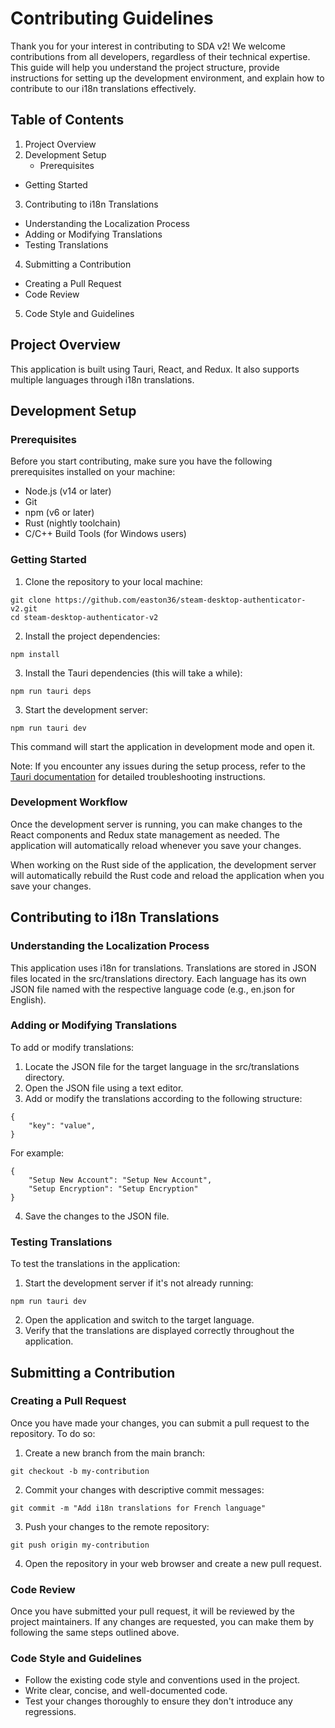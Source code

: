 # Contributing Guidelines

Thank you for your interest in contributing to SDA v2! We welcome contributions from all developers, regardless of their technical expertise. This guide will help you understand the project structure, provide instructions for setting up the development environment, and explain how to contribute to our i18n translations effectively.

## Table of Contents
1. Project Overview
2. Development Setup
	  - Prerequisites
  - Getting Started
3. Contributing to i18n Translations
  - Understanding the Localization Process
  - Adding or Modifying Translations
  - Testing Translations
4. Submitting a Contribution
  - Creating a Pull Request
  - Code Review
5. Code Style and Guidelines

## Project Overview
This application is built using Tauri, React, and Redux. It also supports multiple languages through i18n translations.

## Development Setup
### Prerequisites
Before you start contributing, make sure you have the following prerequisites installed on your machine:

 - Node.js (v14 or later)
 - Git
 - npm (v6 or later)
 - Rust (nightly toolchain)
 - C/C++ Build Tools (for Windows users)

### Getting Started
1. Clone the repository to your local machine:
```
git clone https://github.com/easton36/steam-desktop-authenticator-v2.git
cd steam-desktop-authenticator-v2
```
2. Install the project dependencies:
```
npm install
```
3. Install the Tauri dependencies (this will take a while):
```
npm run tauri deps
```
3. Start the development server:
```
npm run tauri dev
```
This command will start the application in development mode and open it.

Note: If you encounter any issues during the setup process, refer to the [Tauri documentation](https://tauri.app/v1/guides/getting-started/prerequisites) for detailed troubleshooting instructions.

### Development Workflow
Once the development server is running, you can make changes to the React components and Redux state management as needed. The application will automatically reload whenever you save your changes.

When working on the Rust side of the application, the development server will automatically rebuild the Rust code and reload the application when you save your changes.

## Contributing to i18n Translations
### Understanding the Localization Process
This application uses i18n for translations. Translations are stored in JSON files located in the src/translations directory. Each language has its own JSON file named with the respective language code (e.g., en.json for English).

### Adding or Modifying Translations
To add or modify translations:

1. Locate the JSON file for the target language in the src/translations directory.
2. Open the JSON file using a text editor.
3. Add or modify the translations according to the following structure:
```
{
	"key": "value",
}
```
For example:
```
{
	"Setup New Account": "Setup New Account",
	"Setup Encryption": "Setup Encryption"
}
```
4. Save the changes to the JSON file.

### Testing Translations
To test the translations in the application:

1. Start the development server if it's not already running:
```
npm run tauri dev
```
2. Open the application and switch to the target language.
3. Verify that the translations are displayed correctly throughout the application.

## Submitting a Contribution
### Creating a Pull Request
Once you have made your changes, you can submit a pull request to the repository. To do so:

1. Create a new branch from the main branch:
```
git checkout -b my-contribution
```
2. Commit your changes with descriptive commit messages:
```
git commit -m "Add i18n translations for French language"
```
3. Push your changes to the remote repository:
```
git push origin my-contribution
```
4. Open the repository in your web browser and create a new pull request.

### Code Review
Once you have submitted your pull request, it will be reviewed by the project maintainers. If any changes are requested, you can make them by following the same steps outlined above.

### Code Style and Guidelines
 - Follow the existing code style and conventions used in the project.
 - Write clear, concise, and well-documented code.
 - Test your changes thoroughly to ensure they don't introduce any regressions.
